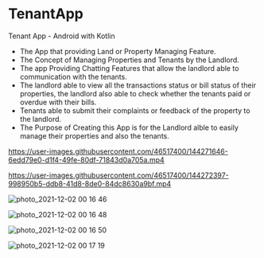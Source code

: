 # TenantApp
Tenant App - Android with Kotlin
- The App that providing Land or Property Managing Feature.
- The Concept of Managing Properties and Tenants by the Landlord.
- The app Providing Chatting Features that allow the landlord able to communication with the tenants.
- The landlord able to view all the transactions status or bill status of their properties, the landlord also able to check whether the tenants paid or overdue
with their bills.
- Tenants able to submit their complaints or feedback of the property to the landlord.
- The Purpose of Creating this App is for the Landlord alble to easily manage their properties and also the tenants.


https://user-images.githubusercontent.com/46517400/144271646-6edd79e0-d1f4-49fe-80df-71843d0a705a.mp4


https://user-images.githubusercontent.com/46517400/144272397-998950b5-ddb8-41d8-8de0-84dc8630a9bf.mp4

![photo_2021-12-02 00 16 46](https://user-images.githubusercontent.com/46517400/144272495-b2e5df7a-9a6e-4498-bf02-4aff7ad0ead5.jpeg)

![photo_2021-12-02 00 16 48](https://user-images.githubusercontent.com/46517400/144272504-f1ac42b6-4961-452c-810a-63b90b92a8dd.jpeg)

![photo_2021-12-02 00 16 50](https://user-images.githubusercontent.com/46517400/144272508-54506b05-d905-4ac7-a32a-b93aea197ea1.jpeg)

![photo_2021-12-02 00 17 19](https://user-images.githubusercontent.com/46517400/144272516-18e19acd-46b0-4d1a-8928-9ede3829e6ab.jpeg)


